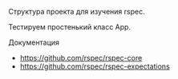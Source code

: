 Структура проекта для изучения rspec.

Тестируем простенький класс App.

Документация

* https://github.com/rspec/rspec-core
* https://github.com/rspec/rspec-expectations
